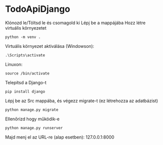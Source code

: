 # TodoApiDjango

Klónozd le/Töltsd le és csomagold ki
Lépj be a mappájába
Hozz létre virtuális környezetet
```
python -m venv .
```
Virtuális környezet aktiválása (Windowson):
```
.\Scripts\activate
```
Linuxon:
```
source /bin/activate
```

Telepítsd a Django-t
```
pip install django
```

Lépj be az Src mappába, és végezz migrate-t (ez létrehozza az adatbázist)
```
python manage.py migrate
```
Ellenőrizd hogy működik-e
```
python manage.py runserver
```
Majd menj el az URL-re (alap esetben):
127.0.0.1:8000
